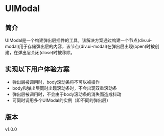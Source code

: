 # UIModal

## 简介
UIModal是一个构建弹出层插件的工具。该解决方案通过构建一个节点(div.ui-modal)用于存储弹出层的内容，该节点(div.ui-modal)在弹出层出现(open)时被创建，在弹出层关闭(close)时被移除。

## 实现以下用户体验方案
 * 弹出层被调用时，body滚动条将不可以被操作
 * body和弹出层同时出现滚动条时，不会出现双重滚动条
 * 弹出层被调用时，不会由于body滚动条的消失而造成抖动
 * 可同时调用多个UIModal的实例（即不同的弹出层）


## 版本
v1.0.0

